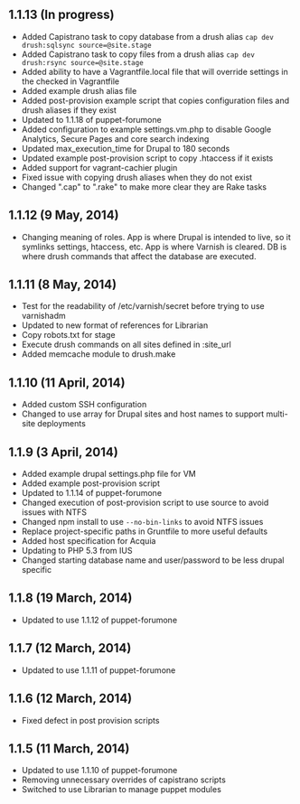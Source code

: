 ## 1.1.13 (In progress)
- Added Capistrano task to copy database from a drush alias `cap dev drush:sqlsync source=@site.stage`
- Added Capistrano task to copy files from a drush alias `cap dev drush:rsync source=@site.stage`
- Added ability to have a Vagrantfile.local file that will override settings in the checked in Vagrantfile
- Added example drush alias file
- Added post-provision example script that copies configuration files and drush aliases if they exist
- Updated to 1.1.18 of puppet-forumone
- Added configuration to example settings.vm.php to disable Google Analytics, Secure Pages and core search indexing
- Updated max_execution_time for Drupal to 180 seconds
- Updated example post-provision script to copy .htaccess if it exists
- Added support for vagrant-cachier plugin
- Fixed issue with copying drush aliases when they do not exist
- Changed ".cap" to ".rake" to make more clear they are Rake tasks

## 1.1.12 (9 May, 2014)
- Changing meaning of roles. App is where Drupal is intended to live, so it symlinks settings, htaccess, etc. App is where Varnish is cleared. DB is where drush commands that affect the database are executed.

## 1.1.11 (8 May, 2014)
- Test for the readability of /etc/varnish/secret before trying to use varnishadm
- Updated to new format of references for Librarian
- Copy robots.txt for stage
- Execute drush commands on all sites defined in :site_url
- Added memcache module to drush.make

## 1.1.10 (11 April, 2014)
- Added custom SSH configuration
- Changed to use array for Drupal sites and host names to support multi-site deployments

## 1.1.9 (3 April, 2014)
- Added example drupal settings.php file for VM
- Added example post-provision script
- Updated to 1.1.14 of puppet-forumone
- Changed execution of post-provision script to use source to avoid issues with NTFS
- Changed npm install to use `--no-bin-links` to avoid NTFS issues
- Replace project-specific paths in Gruntfile to more useful defaults
- Added host specification for Acquia
- Updating to PHP 5.3 from IUS
- Changed starting database name and user/password to be less drupal specific

## 1.1.8 (19 March, 2014)
- Updated to use 1.1.12 of puppet-forumone

## 1.1.7 (12 March, 2014)
- Updated to use 1.1.11 of puppet-forumone

## 1.1.6 (12 March, 2014)
- Fixed defect in post provision scripts

## 1.1.5 (11 March, 2014)
- Updated to use 1.1.10 of puppet-forumone
- Removing unnecessary overrides of capistrano scripts
- Switched to use Librarian to manage puppet modules
